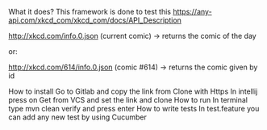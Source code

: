 What it does?
This framework is done to test this https://any-api.com/xkcd_com/xkcd_com/docs/API_Description

http://xkcd.com/info.0.json (current comic) -> returns the comic of the day

or:

http://xkcd.com/614/info.0.json (comic #614) -> returns the comic given by id

How to install
Go to Gitlab and copy the link from Clone with Https
In intellij press on Get from VCS and set the link and clone
How to run
In terminal type mvn clean verify and press enter
How to write tests
In test.feature you can add any new test by using Cucumber